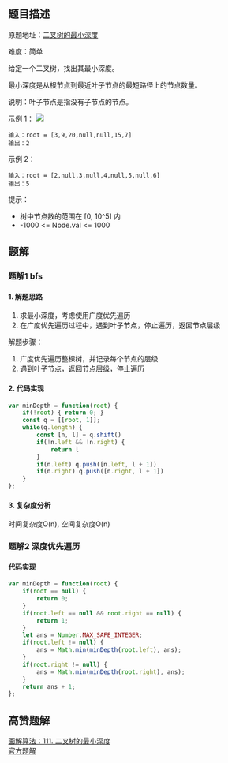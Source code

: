 ## 题目描述

原题地址：[二叉树的最小深度](https://leetcode-cn.com/problems/minimum-depth-of-binary-tree/)

难度：简单

给定一个二叉树，找出其最小深度。

最小深度是从根节点到最近叶子节点的最短路径上的节点数量。

说明：叶子节点是指没有子节点的节点。

示例 1：
![](./img/ex_depth.jpeg)
```
输入：root = [3,9,20,null,null,15,7]
输出：2
```
示例 2：
```
输入：root = [2,null,3,null,4,null,5,null,6]
输出：5
```

提示：
- 树中节点数的范围在 [0, 10^5] 内
- -1000 <= Node.val <= 1000

## 题解
### 题解1 bfs
#### 1. 解题思路
1. 求最小深度，考虑使用广度优先遍历
2. 在广度优先遍历过程中，遇到叶子节点，停止遍历，返回节点层级

解题步骤：
1. 广度优先遍历整棵树，并记录每个节点的层级
2. 遇到叶子节点，返回节点层级，停止遍历

#### 2. 代码实现
```js
var minDepth = function(root) {
    if(!root) { return 0; }
    const q = [[root, 1]];
    while(q.length) {
        const [n, l] = q.shift()
        if(!n.left && !n.right) {
            return l
        }
        if(n.left) q.push([n.left, l + 1])
        if(n.right) q.push([n.right, l + 1])
    }
};
```

#### 3. 复杂度分析
时间复杂度O(n), 空间复杂度O(n)

### 题解2 深度优先遍历
#### 代码实现
```js
var minDepth = function(root) {
    if(root == null) {
        return 0;
    }
    if(root.left == null && root.right == null) {
        return 1;
    }
    let ans = Number.MAX_SAFE_INTEGER;
    if(root.left != null) {
        ans = Math.min(minDepth(root.left), ans);
    }
    if(root.right != null) {
        ans = Math.min(minDepth(root.right), ans);
    }
    return ans + 1;
};
```

## 高赞题解
[画解算法：111. 二叉树的最小深度](https://leetcode-cn.com/problems/minimum-depth-of-binary-tree/solution/hua-jie-suan-fa-111-er-cha-shu-de-zui-xiao-shen-du/)  
[官方题解](https://leetcode-cn.com/problems/minimum-depth-of-binary-tree/solution/er-cha-shu-de-zui-xiao-shen-du-by-leetcode-solutio/)  